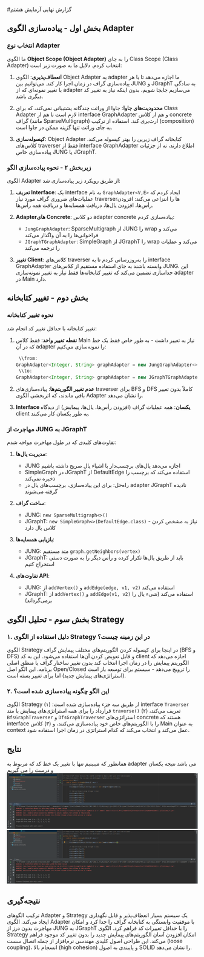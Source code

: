 #گزارش نهایی آزمایش هشتم

## بخش اول - پیاده‌سازی الگوی Adapter

### انتخاب نوع Adapter

ما الگوی **Object Scope (Object Adapter)** را به جای Class Scope (Class Adapter) انتخاب کردم. دلایل ما به صورت زیر است:

1. **انعطاف‌پذیری**: الگوی Object Adapter به adapter ما اجازه می‌دهد تا با هر پیاده‌سازی گراف در زمان اجرا کار کند. می‌توانیم بین JUNG و JGraphT به سادگی با تغییر نمونه‌ای که از adapter می‌سازیم جابجا شویم، بدون اینکه نیاز به تغییر کد دیگری باشد.

2. **محدودیت‌های جاوا**: جاوا از وراثت چندگانه پشتیبانی نمی‌کند، که برای Class Adapter لازم است تا هم از interface GraphAdapter و هم از کلاس concrete گراف (مانند SparseMultigraph) ارث‌بری کند. استفاده از ترکیب (composition) به جای وراثت تنها گزینه ممکن در جاوا است.

3. **کپسوله‌سازی**: Object Adapter کتابخانه گراف زیرین را بهتر کپسوله می‌کند. کلاس‌های traverser فقط از interface GraphAdapter اطلاع دارند، نه از جزئیات پیاده‌سازی خاص JUNG یا JGraphT.

### زیربخش ۲ - نحوه پیاده‌سازی الگو

الگوی Adapter از طریق رویکرد زیر پیاده‌سازی شد:

1. **تعریف Interface**: یک interface به نام `GraphAdapter<V,E>` ایجاد کردم که عملیات‌های ضروری گراف مورد نیاز traverserها را انتزاعی می‌کند: افزودن رأس‌ها، افزودن یال‌ها، دریافت همسایه‌ها و دریافت همه رأس‌ها.

2. **Adapterهای Concrete**: دو کلاس adapter concrete پیاده‌سازی کردم:
    - `JungGraphAdapter`: SparseMultigraph از JUNG را wrap می‌کند و فراخوانی‌ها را به آن واگذار می‌کند
    - `JGraphTGraphAdapter`: SimpleGraph از JGraphT را wrap می‌کند و عملیات را ترجمه می‌کند

3. **تغییر Client**: کلاس‌های traverser را به‌روزرسانی کردم تا به interface GraphAdapter وابسته باشند به جای استفاده مستقیم از کلاس‌های JUNG. این جداسازی تضمین می‌کند که تغییر کتابخانه‌ها فقط نیاز به تغییر نمونه‌سازی adapter در Main دارد.

## بخش دوم - تغییر کتابخانه

###  نحوه تغییر کتابخانه

تغییر کتابخانه با حداقل تغییر کد انجام شد:

1. **نقطه تغییر واحد**: فقط کلاس Main نیاز به تغییر داشت - به طور خاص فقط یک خط که در آن adapter را نمونه‌سازی می‌کنیم:
   ```java
    \\from:
   GraphAdapter<Integer, String> graphAdapter = new JungGraphAdapter<>();
    \\to:
   GraphAdapter<Integer, String> graphAdapter = new JGraphTGraphAdapter<>();
   ```

2. **عدم تغییر الگوریتم‌ها**: پیاده‌سازی‌های traverser برای BFS و DFS کاملاً بدون تغییر باقی ماندند، که اثربخشی الگوی Adapter را نشان می‌دهد.

3. **Interface یکسان**: همه عملیات گراف (افزودن رأس‌ها، یال‌ها، پیمایش) از دیدگاه client به طور یکسان کار می‌کنند.

### مهاجرت از JUNG به JGraphT

تفاوت‌های کلیدی که در طول مهاجرت مواجه شدم:

1. **مدیریت یال‌ها**:
    - JUNG اجازه می‌دهد یال‌های برچسب‌دار با اشیاء یال صریح داشته باشیم
    - SimpleGraph در JGraphT از DefaultEdge استفاده می‌کند که برچسب را ذخیره نمی‌کند
    - راه‌حل: برای این پیاده‌سازی، برچسب‌های یال در adapter JGraphT نادیده گرفته می‌شوند

2. **ساخت گراف**:
    - JUNG: `new SparseMultigraph<>()`
    - JGraphT: `new SimpleGraph<>(DefaultEdge.class)` - نیاز به مشخص کردن کلاس یال دارد

3. **بازیابی همسایه‌ها**:
    - JUNG: متد مستقیم `graph.getNeighbors(vertex)`
    - JGraphT: باید از طریق یال‌ها تکرار کرده و رأس دیگر را به صورت دستی استخراج کنیم

4. **تفاوت‌های API**:
    - JUNG: از `addVertex()` و `addEdge(edge, v1, v2)` استفاده می‌کند
    - JGraphT: از `addVertex()` و `addEdge(v1, v2)` استفاده می‌کند (شیء یال را برمی‌گرداند)

## بخش سوم - تحلیل الگوی Strategy

### ۱. دلیل استفاده از الگوی Strategy در این زمینه چیست؟

الگوی Strategy در اینجا برای کپسوله کردن الگوریتم‌های مختلف پیمایش گراف (BFS و DFS) و قابل تعویض کردن آن‌ها استفاده می‌شود. این به کد client اجازه می‌دهد که الگوریتم پیمایش را در زمان اجرا انتخاب کند بدون تغییر ساختار گراف یا منطق اصلی برنامه. این الگو اصل Open/Closed را ترویج می‌دهد - سیستم برای توسعه باز است (استراتژی‌های پیمایش جدید) اما برای تغییر بسته است.

### ۲. این الگو چگونه پیاده‌سازی شده است؟

الگوی Strategy از طریق سه جزء پیاده‌سازی شده است: (۱) interface `Traverser` قرارداد را برای همه استراتژی‌های پیمایش با متد `traverse()` تعریف می‌کند، (۲) `BfsGraphTraverser` و `DfsGraphTraverser` استراتژی‌های concrete هستند که interface را با الگوریتم‌های خاص خود پیاده‌سازی می‌کنند، و (۳) کلاس Main به عنوان context عمل می‌کند و انتخاب می‌کند که کدام استراتژی در زمان اجرا استفاده شود.
## نتایج 
همانطور که میبینیم تنها با تغییر یک خط کد که مربوط به adapter می باشد نتیجه یکسان و درست را می گیریم
![img.png](img.png)
![img_1.png](img_1.png)
## نتیجه‌گیری

ترکیب الگوهای Adapter و Strategy یک سیستم بسیار انعطاف‌پذیر و قابل نگهداری ایجاد می‌کند. الگوی Adapter با موفقیت وابستگی به کتابخانه گراف را جدا کرد و امکان مهاجرت بدون درز از JUNG به JGraphT را با حداقل تغییرات کد فراهم کرد. الگوی Strategy امکان افزودن آسان الگوریتم‌های پیمایش جدید را بدون تغییر کد موجود فراهم می‌کند. این طراحی اصول کلیدی مهندسی نرم‌افزار از جمله اتصال سست (loose coupling)، انسجام بالا (high cohesion) و پایبندی به اصول SOLID را نشان می‌دهد.